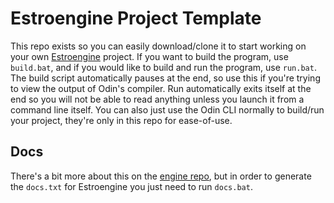 # Estroengine Project Template
This repo exists so you can easily download/clone it to start working on your own [Estroengine](https://github.com/RobinsAviary/Estroengine-Odin) project. If you want to build the program, use ``build.bat``, and if you would like to build and run the program, use ``run.bat``. The build script automatically pauses at the end, so use this if you're trying to view the output of Odin's compiler. Run automatically exits itself at the end so you will not be able to read anything unless you launch it from a command line itself. You can also just use the Odin CLI normally to build/run your project, they're only in this repo for ease-of-use.

## Docs
There's a bit more about this on the [engine repo](https://github.com/RobinsAviary/Estroengine-Odin?tab=readme-ov-file#docs), but in order to generate the ``docs.txt`` for Estroengine you just need to run ``docs.bat``.
